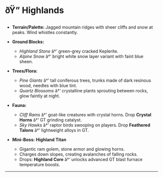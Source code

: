 ﻿# ðŸ” Highlands

- **Terrain/Palette:**
  Jagged mountain ridges with sheer cliffs and snow at peaks. Wind whistles constantly.

- **Ground Blocks:**

  - _Highland Stone_ â†’ green-grey cracked Keplerite.
  - _Alpine Snow_ â†’ bright white snow layer variant with faint blue sheen.

- **Trees/Flora:**

  - _Pine Giants_ â†’ tall coniferous trees, trunks made of dark resinous wood, needles with blue tint.
  - _Quartz Blossoms_ â†’ crystalline plants sprouting between rocks, glow faintly at night.

- **Fauna:**

  - _Cliff Rams_ â†’ goat-like creatures with crystal horns. Drop **Crystal Horns** â†’ GT grinding catalyst.
  - _Sky Hawks_ â†’ raptor birds swooping on players. Drop **Feathered Talons** â†’ lightweight alloys in GT.

- **Mini-Boss:** **Highland Titan**

  - Gigantic ram golem, stone armor and glowing horns.
  - Charges down slopes, creating avalanches of falling rocks.
  - Drops: **Highland Core** â†’ unlocks advanced GT blast furnace temperature boosts.

---

##
